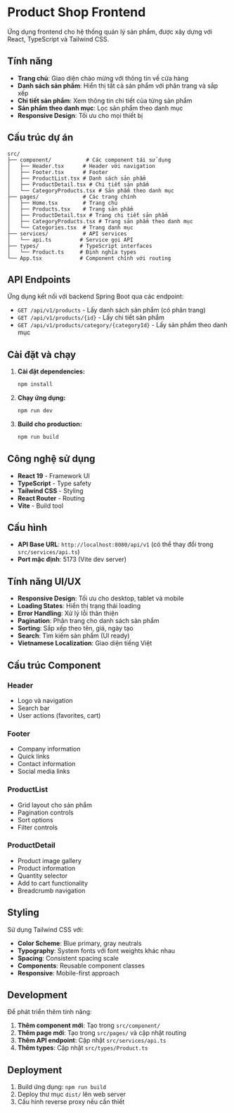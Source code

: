 # Product Shop Frontend

Ứng dụng frontend cho hệ thống quản lý sản phẩm, được xây dựng với React, TypeScript và Tailwind CSS.

## Tính năng

- **Trang chủ**: Giao diện chào mừng với thông tin về cửa hàng
- **Danh sách sản phẩm**: Hiển thị tất cả sản phẩm với phân trang và sắp xếp
- **Chi tiết sản phẩm**: Xem thông tin chi tiết của từng sản phẩm
- **Sản phẩm theo danh mục**: Lọc sản phẩm theo danh mục
- **Responsive Design**: Tối ưu cho mọi thiết bị

## Cấu trúc dự án

```
src/
├── component/           # Các component tái sử dụng
│   ├── Header.tsx      # Header với navigation
│   ├── Footer.tsx      # Footer
│   ├── ProductList.tsx # Danh sách sản phẩm
│   ├── ProductDetail.tsx # Chi tiết sản phẩm
│   └── CategoryProducts.tsx # Sản phẩm theo danh mục
├── pages/              # Các trang chính
│   ├── Home.tsx        # Trang chủ
│   ├── Products.tsx    # Trang sản phẩm
│   ├── ProductDetail.tsx # Trang chi tiết sản phẩm
│   ├── CategoryProducts.tsx # Trang sản phẩm theo danh mục
│   └── Categories.tsx  # Trang danh mục
├── services/           # API services
│   └── api.ts         # Service gọi API
├── types/             # TypeScript interfaces
│   └── Product.ts     # Định nghĩa types
└── App.tsx            # Component chính với routing
```

## API Endpoints

Ứng dụng kết nối với backend Spring Boot qua các endpoint:

- `GET /api/v1/products` - Lấy danh sách sản phẩm (có phân trang)
- `GET /api/v1/products/{id}` - Lấy chi tiết sản phẩm
- `GET /api/v1/products/category/{categoryId}` - Lấy sản phẩm theo danh mục

## Cài đặt và chạy

1. **Cài đặt dependencies:**
   ```bash
   npm install
   ```

2. **Chạy ứng dụng:**
   ```bash
   npm run dev
   ```

3. **Build cho production:**
   ```bash
   npm run build
   ```

## Công nghệ sử dụng

- **React 19** - Framework UI
- **TypeScript** - Type safety
- **Tailwind CSS** - Styling
- **React Router** - Routing
- **Vite** - Build tool

## Cấu hình

- **API Base URL**: `http://localhost:8080/api/v1` (có thể thay đổi trong `src/services/api.ts`)
- **Port mặc định**: 5173 (Vite dev server)

## Tính năng UI/UX

- **Responsive Design**: Tối ưu cho desktop, tablet và mobile
- **Loading States**: Hiển thị trạng thái loading
- **Error Handling**: Xử lý lỗi thân thiện
- **Pagination**: Phân trang cho danh sách sản phẩm
- **Sorting**: Sắp xếp theo tên, giá, ngày tạo
- **Search**: Tìm kiếm sản phẩm (UI ready)
- **Vietnamese Localization**: Giao diện tiếng Việt

## Cấu trúc Component

### Header
- Logo và navigation
- Search bar
- User actions (favorites, cart)

### Footer
- Company information
- Quick links
- Contact information
- Social media links

### ProductList
- Grid layout cho sản phẩm
- Pagination controls
- Sort options
- Filter controls

### ProductDetail
- Product image gallery
- Product information
- Quantity selector
- Add to cart functionality
- Breadcrumb navigation

## Styling

Sử dụng Tailwind CSS với:
- **Color Scheme**: Blue primary, gray neutrals
- **Typography**: System fonts với font weights khác nhau
- **Spacing**: Consistent spacing scale
- **Components**: Reusable component classes
- **Responsive**: Mobile-first approach

## Development

Để phát triển thêm tính năng:

1. **Thêm component mới**: Tạo trong `src/component/`
2. **Thêm page mới**: Tạo trong `src/pages/` và cập nhật routing
3. **Thêm API endpoint**: Cập nhật `src/services/api.ts`
4. **Thêm types**: Cập nhật `src/types/Product.ts`

## Deployment

1. Build ứng dụng: `npm run build`
2. Deploy thư mục `dist/` lên web server
3. Cấu hình reverse proxy nếu cần thiết